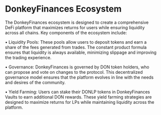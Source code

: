 # DonkeyFinances Ecosystem

The DonkeyFinances ecosystem is designed to create a comprehensive DeFi platform that maximizes returns for users while ensuring liquidity across all chains. Key components of the ecosystem include:

• Liquidity Pools: These pools allow users to deposit tokens and earn a share of the fees generated from trades. The constant product formula ensures that liquidity is always available, minimizing slippage and improving the trading experience.

• Governance: DonkeyFinances is governed by DON token holders, who can propose and vote on changes to the protocol. This decentralized governance model ensures that the platform evolves in line with the needs and desires of the community.

• Yield Farming: Users can stake their DONLP tokens in DonkeyFinances Vaults to earn additional DON rewards. These yield farming strategies are designed to maximize returns for LPs while maintaining liquidity across the platform.
